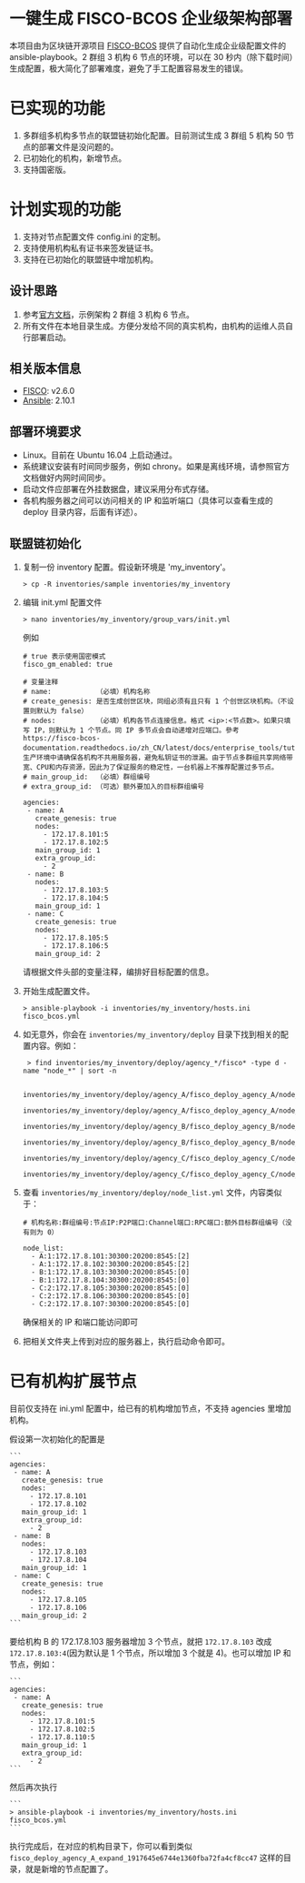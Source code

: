# 一键生成 FISCO-BCOS 企业级架构部署
本项目由为区块链开源项目 [FISCO-BCOS](http://www.fisco-bcos.org/) 提供了自动化生成企业级配置文件的 ansible-playbook。2 群组 3 机构 6 节点的环境，可以在 30 秒内（除下载时间）生成配置，极大简化了部署难度，避免了手工配置容易发生的错误。

# 已实现的功能
1. 多群组多机构多节点的联盟链初始化配置。目前测试生成 3 群组 5 机构 50 节点的部署文件是没问题的。
1. 已初始化的机构，新增节点。
1. 支持国密版。

# 计划实现的功能
1. 支持对节点配置文件 config.ini 的定制。
1. 支持使用机构私有证书来签发链证书。
1. 支持在已初始化的联盟链中增加机构。

## 设计思路
1. 参考[官方文档](https://fisco-bcos-documentation.readthedocs.io/zh_CN/latest/docs/enterprise_tools/tutorial_detail_operation.html)，示例架构 2 群组 3 机构 6 节点。
1. 所有文件在本地目录生成。方便分发给不同的真实机构，由机构的运维人员自行部署启动。

## 相关版本信息
* [FISCO](https://github.com/FISCO-BCOS/FISCO-BCOS/blob/master/docs/README_CN.md): v2.6.0
* [Ansible](https://www.ansible.com/): 2.10.1

## 部署环境要求
* Linux。目前在 Ubuntu 16.04 上启动通过。
* 系统建议安装有时间同步服务，例如 chrony。如果是离线环境，请参照官方文档做好内网时间同步。
* 启动文件应部署在外挂数据盘，建议采用分布式存储。
* 各机构服务器之间可以访问相关的 IP 和监听端口（具体可以查看生成的 deploy 目录内容，后面有详述）。

## 联盟链初始化
1. 复制一份 inventory 配置。假设新环境是 'my_inventory'。

   ```
   > cp -R inventories/sample inventories/my_inventory
   ```

1. 编辑 init.yml 配置文件

   ```
   > nano inventories/my_inventory/group_vars/init.yml
   ```

   例如
	
	```
	# true 表示使用国密模式
	fisco_gm_enabled: true
	
	# 变量注释
	# name:           （必填）机构名称
	# create_genesis: 是否生成创世区块，同组必须有且只有 1 个创世区块机构。（不设置则默认为 false）
	# nodes:          （必填）机构各节点连接信息。格式 <ip>:<节点数>。如果只填写 IP，则默认为 1 个节点。同 IP 多节点会自动递增对应端口。參考 https://fisco-bcos-documentation.readthedocs.io/zh_CN/latest/docs/enterprise_tools/tutorial_detail_operation.html#id5。生产环境中请确保各机构不共用服务器，避免私钥证书的泄漏。由于节点多群组共享网络带宽、CPU和内存资源，因此为了保证服务的稳定性，一台机器上不推荐配置过多节点。
	# main_group_id:  （必填）群组编号
	# extra_group_id: （可选）额外要加入的目标群组编号
	
	agencies:
	 - name: A
	   create_genesis: true
	   nodes:
	     - 172.17.8.101:5
	     - 172.17.8.102:5
	   main_group_id: 1
	   extra_group_id:
	     - 2
	 - name: B
	   nodes:
	     - 172.17.8.103:5
	     - 172.17.8.104:5
	   main_group_id: 1
	 - name: C
	   create_genesis: true
	   nodes:
	     - 172.17.8.105:5
	     - 172.17.8.106:5
	   main_group_id: 2
	```

   请根据文件头部的变量注释，编排好目标配置的信息。

1. 开始生成配置文件。

   ```
   > ansible-playbook -i inventories/my_inventory/hosts.ini fisco_bcos.yml
   ```

1. 如无意外，你会在 `inventories/my_inventory/deploy` 目录下找到相关的配置内容。例如：

   ```
    > find inventories/my_inventory/deploy/agency_*/fisco* -type d -name "node_*" | sort -n

    inventories/my_inventory/deploy/agency_A/fisco_deploy_agency_A/node_172.17.8.101_30300
    inventories/my_inventory/deploy/agency_A/fisco_deploy_agency_A/node_172.17.8.102_30300
    inventories/my_inventory/deploy/agency_B/fisco_deploy_agency_B/node_172.17.8.103_30300
    inventories/my_inventory/deploy/agency_B/fisco_deploy_agency_B/node_172.17.8.104_30300
    inventories/my_inventory/deploy/agency_C/fisco_deploy_agency_C/node_172.17.8.105_30300
    inventories/my_inventory/deploy/agency_C/fisco_deploy_agency_C/node_172.17.8.106_30300
   ```

1. 查看 `inventories/my_inventory/deploy/node_list.yml` 文件，内容类似于：

	```
	# 机构名称:群组编号:节点IP:P2P端口:Channel端口:RPC端口:额外目标群组编号（没有则为 0）

	node_list:
	  - A:1:172.17.8.101:30300:20200:8545:[2]
	  - A:1:172.17.8.102:30300:20200:8545:[2]
	  - B:1:172.17.8.103:30300:20200:8545:[0]
	  - B:1:172.17.8.104:30300:20200:8545:[0]
	  - C:2:172.17.8.105:30300:20200:8545:[0]
	  - C:2:172.17.8.106:30300:20200:8545:[0]
	  - C:2:172.17.8.107:30300:20200:8545:[0]
	```
	确保相关的 IP 和端口能访问即可

1. 把相关文件夹上传到对应的服务器上，执行启动命令即可。

# 已有机构扩展节点

目前仅支持在 ini.yml 配置中，给已有的机构增加节点，不支持 agencies 里增加机构。

假设第一次初始化的配置是 


	```
	agencies:
	 - name: A
	   create_genesis: true
	   nodes:
	     - 172.17.8.101
	     - 172.17.8.102
	   main_group_id: 1
	   extra_group_id:
	     - 2
	 - name: B
	   nodes:
	     - 172.17.8.103
	     - 172.17.8.104
	   main_group_id: 1
	 - name: C
	   create_genesis: true
	   nodes:
	     - 172.17.8.105
	     - 172.17.8.106
	   main_group_id: 2
	```
   
要给机构 B 的 172.17.8.103 服务器增加 3 个节点，就把 `172.17.8.103` 改成 `172.17.8.103:4`(因为默认是 1 个节点，所以增加 3 个就是 4)。也可以增加 IP 和节点，例如：
   
	```
	agencies:
	 - name: A
	   create_genesis: true
	   nodes:
	     - 172.17.8.101:5
	     - 172.17.8.102:5
	     - 172.17.8.110:5
	   main_group_id: 1
	   extra_group_id:
	     - 2
	```
   
然后再次执行

	```
	> ansible-playbook -i inventories/my_inventory/hosts.ini fisco_bcos.yml
	```

执行完成后，在对应的机构目录下，你可以看到类似 `fisco_deploy_agency_A_expand_1917645e6744e1360fba72fa4cf8cc47` 这样的目录，就是新增的节点配置了。